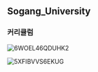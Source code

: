 ## Sogang_University

### 커리큘럼

![6WOEL46QDUHK2](https://user-images.githubusercontent.com/66376774/127776496-33e7d179-e865-45eb-9044-d6996beed938.png)

![5XFIBVVS6EKUG](https://user-images.githubusercontent.com/66376774/127776499-b5859175-9471-4ed1-8d7f-a601c236da4d.png)
